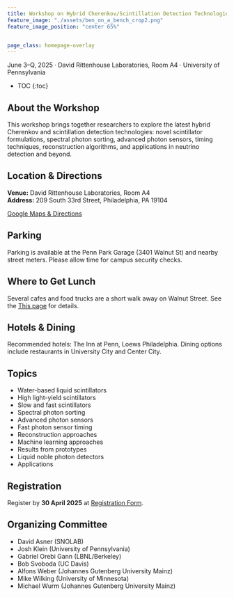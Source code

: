 ```yaml
---
title: Workshop on Hybrid Cherenkov/Scintillation Detection Technologies
feature_image: "./assets/ben_on_a_bench_crop2.png"
feature_image_position: "center 65%"


page_class: homepage-overlay
---
```


<style>
  /* Change the banner's background color */
  .page.homepage-overlay .page-header {
      background-color: #007BFF; /* A blue color */
      color: white; /* Optional: Change text to white for better contrast */
  }
</style>


June 3–Q, 2025 · David Rittenhouse Laboratories, Room A4 · University of Pennsylvania


* TOC
{:toc}


About the Workshop
------------------

This workshop brings together researchers to explore the latest hybrid Cherenkov and scintillation detection technologies: novel scintillator formulations, spectral photon sorting, advanced photon sensors, timing techniques, reconstruction algorithms, and applications in neutrino detection and beyond.

Location & Directions
---------------------

**Venue:** David Rittenhouse Laboratories, Room A4  
**Address:** 209 South 33rd Street, Philadelphia, PA 19104

[Google Maps & Directions](https://maps.app.goo.gl/LgscgJR8hxxyus1q9)

Parking
-------

Parking is available at the Penn Park Garage (3401 Walnut St) and nearby street meters. Please allow time for campus security checks.

Where to Get Lunch
------------------

Several cafes and food trucks are a short walk away on Walnut Street. See the [This page](./dining/) for details.

Hotels & Dining
---------------

Recommended hotels: The Inn at Penn, Loews Philadelphia. Dining options include restaurants in University City and Center City.

Topics
------

*   Water-based liquid scintillators
*   High light-yield scintillators
*   Slow and fast scintillators
*   Spectral photon sorting
*   Advanced photon sensors
*   Fast photon sensor timing
*   Reconstruction approaches
*   Machine learning approaches
*   Results from prototypes
*   Liquid noble photon detectors
*   Applications

Registration
------------

Register by **30 April 2025** at [Registration Form](https://forms.gle/6LR6AcoVcjpy3RXS7).

Organizing Committee
--------------------

*   David Asner (SNOLAB)
*   Josh Klein (University of Pennsylvania)
*   Gabriel Orebi Gann (LBNL/Berkeley)
*   Bob Svoboda (UC Davis)
*   Alfons Weber (Johannes Gutenberg University Mainz)
*   Mike Wilking (University of Minnesota)
*   Michael Wurm (Johannes Gutenberg University Mainz)
